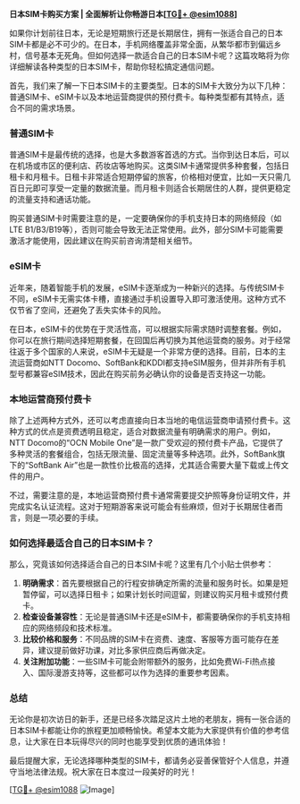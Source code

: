 **日本SIM卡购买方案 | 全面解析让你畅游日本[[TG💪+ @esim1088](https://t.me/s/esim1088)]**

如果你计划前往日本，无论是短期旅行还是长期居住，拥有一张适合自己的日本SIM卡都是必不可少的。在日本，手机网络覆盖非常全面，从繁华都市到偏远乡村，信号基本无死角。但如何选择一款适合自己的日本SIM卡呢？这篇攻略将为你详细解读各种类型的日本SIM卡，帮助你轻松搞定通信问题。

首先，我们来了解一下日本SIM卡的主要类型。日本的SIM卡大致分为以下几种：普通SIM卡、eSIM卡以及本地运营商提供的预付费卡。每种类型都有其特点，适合不同的需求场景。

### **普通SIM卡**

普通SIM卡是最传统的选择，也是大多数游客首选的方式。当你到达日本后，可以在机场或市区的便利店、药妆店等地购买。这类SIM卡通常提供多种套餐，包括日租卡和月租卡。日租卡非常适合短期停留的旅客，价格相对便宜，比如一天只需几百日元即可享受一定量的数据流量。而月租卡则适合长期居住的人群，提供更稳定的流量支持和通话功能。

购买普通SIM卡时需要注意的是，一定要确保你的手机支持日本的网络频段（如LTE B1/B3/B19等），否则可能会导致无法正常使用。此外，部分SIM卡可能需要激活才能使用，因此建议在购买前咨询清楚相关细节。

### **eSIM卡**

近年来，随着智能手机的发展，eSIM卡逐渐成为一种新兴的选择。与传统SIM卡不同，eSIM卡无需实体卡槽，直接通过手机设置导入即可激活使用。这种方式不仅节省了空间，还避免了丢失实体卡的风险。

在日本，eSIM卡的优势在于灵活性高，可以根据实际需求随时调整套餐。例如，你可以在旅行期间选择短期套餐，在回国后再切换为其他运营商的服务。对于经常往返于多个国家的人来说，eSIM卡无疑是一个非常方便的选择。目前，日本的主流运营商如NTT Docomo、SoftBank和KDDI都支持eSIM服务，但并非所有手机型号都兼容eSIM技术，因此在购买前务必确认你的设备是否支持这一功能。

### **本地运营商预付费卡**

除了上述两种方式外，还可以考虑直接向日本当地的电信运营商申请预付费卡。这种方式的优点是资费透明且稳定，适合对数据流量有明确需求的用户。例如，NTT Docomo的“OCN Mobile One”是一款广受欢迎的预付费卡产品，它提供了多种灵活的套餐组合，包括无限流量、固定流量等多种选项。此外，SoftBank旗下的“SoftBank Air”也是一款性价比极高的选择，尤其适合需要大量下载或上传文件的用户。

不过，需要注意的是，本地运营商预付费卡通常需要提交护照等身份证明文件，并完成实名认证流程。这对于短期游客来说可能会有些麻烦，但对于长期居住者而言，则是一项必要的手续。

### **如何选择最适合自己的日本SIM卡？**

那么，究竟该如何选择适合自己的日本SIM卡呢？这里有几个小贴士供参考：

1. **明确需求**：首先要根据自己的行程安排确定所需的流量和服务时长。如果是短暂停留，可以选择日租卡；如果计划长时间逗留，则建议购买月租卡或预付费卡。
2. **检查设备兼容性**：无论是普通SIM卡还是eSIM卡，都需要确保你的手机支持相应的网络频段和技术标准。
3. **比较价格和服务**：不同品牌的SIM卡在资费、速度、客服等方面可能存在差异，建议提前做好功课，对比多家供应商后再做决定。
4. **关注附加功能**：一些SIM卡可能会附带额外的服务，比如免费Wi-Fi热点接入、国际漫游支持等，这些都可以作为选择的重要参考因素。

### **总结**

无论你是初次访日的新手，还是已经多次踏足这片土地的老朋友，拥有一张合适的日本SIM卡都能让你的旅程更加顺畅愉快。希望本文能为大家提供有价值的参考信息，让大家在日本玩得尽兴的同时也能享受到优质的通讯体验！

最后提醒大家，无论选择哪种类型的SIM卡，都请务必妥善保管好个人信息，并遵守当地法律法规。祝大家在日本度过一段美好的时光！

[[TG💪+ @esim1088](https://t.me/s/esim1088) ![Image](https://i.postimg.cc/4NQfJmqS/Snipaste-2025-05-13-00-14-12.png)]